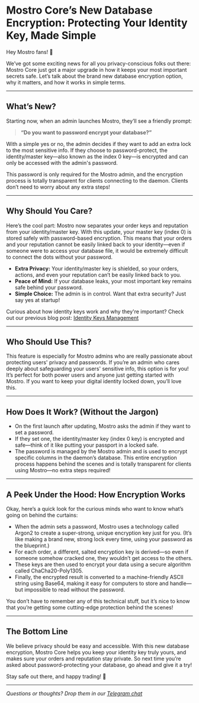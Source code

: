 # Mostro Core’s New Database Encryption: Protecting Your Identity Key, Made Simple

Hey Mostro fans! 👋

We’ve got some exciting news for all you privacy-conscious folks out there: Mostro Core just got a major upgrade in how it keeps your most important secrets safe. Let’s talk about the brand new database encryption option, why it matters, and how it works in simple terms.

---

## What’s New?

Starting now, when an admin launches Mostro, they’ll see a friendly prompt:

> **“Do you want to password encrypt your database?”**

With a simple yes or no, the admin decides if they want to add an extra lock to the most sensitive info. If they choose to password-protect, the identity/master key—also known as the index 0 key—is encrypted and can only be accessed with the admin's password.

This password is only required for the Mostro admin, and the encryption process is totally transparent for clients connecting to the daemon. Clients don’t need to worry about any extra steps!

---

## Why Should You Care?

Here’s the cool part: Mostro now separates your order keys and reputation from your identity/master key. With this update, your master key (index 0) is stored safely with password-based encryption. This means that your orders and your reputation cannot be easily linked back to your identity—even if someone were to access your database file, it would be extremely difficult to connect the dots without your password.

- **Extra Privacy:** Your identity/master key is shielded, so your orders, actions, and even your reputation can’t be easily linked back to you.
- **Peace of Mind:** If your database leaks, your most important key remains safe behind your password.
- **Simple Choice:** The admin is in control. Want that extra security? Just say yes at startup!

Curious about how identity keys work and why they're important? Check out our previous blog post: [Identity Keys Management](https://mostro.network/blog/keys-management/)

---

## Who Should Use This?

This feature is especially for Mostro admins who are really passionate about protecting users' privacy and passwords. If you’re an admin who cares deeply about safeguarding your users' sensitive info, this option is for you! It’s perfect for both power users and anyone just getting started with Mostro. If you want to keep your digital identity locked down, you’ll love this.

---

## How Does It Work? (Without the Jargon)

- On the first launch after updating, Mostro asks the admin if they want to set a password.
- If they set one, the identity/master key (index 0 key) is encrypted and safe—think of it like putting your passport in a locked safe.
- The password is managed by the Mostro admin and is used to encrypt specific columns in the daemon’s database. This entire encryption process happens behind the scenes and is totally transparent for clients using Mostro—no extra steps required!

---

## A Peek Under the Hood: How Encryption Works

Okay, here’s a quick look for the curious minds who want to know what’s going on behind the curtains:

- When the admin sets a password, Mostro uses a technology called Argon2 to create a super-strong, unique encryption key just for you. (It’s like making a brand new, strong lock every time, using your password as the blueprint.)
- For each order, a different, salted encryption key is derived—so even if someone somehow cracked one, they wouldn’t get access to the others.
- These keys are then used to encrypt your data using a secure algorithm called ChaCha20-Poly1305.
- Finally, the encrypted result is converted to a machine-friendly ASCII string using Base64, making it easy for computers to store and handle—but impossible to read without the password.

You don’t have to remember any of this technical stuff, but it’s nice to know that you’re getting some cutting-edge protection behind the scenes!

---

## The Bottom Line

We believe privacy should be easy and accessible. With this new database encryption, Mostro Core helps you keep your identity key truly yours, and makes sure your orders and reputation stay private. So next time you’re asked about password-protecting your database, go ahead and give it a try!

Stay safe out there, and happy trading! 🚀

---

*Questions or thoughts? Drop them in our [Telegram chat](https://t.me/MostroP2P)*
